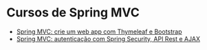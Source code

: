 # Cursos de Spring MVC

- [Spring MVC: crie um web app com Thymeleaf e Bootstrap](https://cursos.alura.com.br/course/spring-mvc-thymeleaf-bootstrap)
- [Spring MVC: autenticação com Spring Security, API Rest e AJAX](https://cursos.alura.com.br/course/spring-mvc-security-rest-vuejs-ajax)